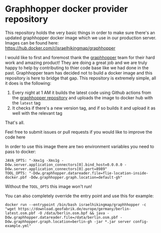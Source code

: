 # Graphhopper docker provider repository
This repository holds the very basic things in order to make sure there's an updated graphhopper docker image which we use in our production server.
Images can be found here:
https://hub.docker.com/r/israelhikingmap/graphhopper

I would like to first and foremost thank the [graphhopper](https://www.graphhopper.com/) team for their hard work and amazing product!
They are doing a great job and we are truly happy to help by contributing to thier code base like we had done in the past.
Graphhopper team has decided not to build a docker image and this repository is here to bridge that gap.
This repository is extremely simple, all it does is the following:
1. Every night at 1 AM it builds the latest code using Github actions from the [graphhopper repository](https://github.com/graphhopper/graphhopper) and uploads the image to docker hub with the `latest` tag
2. It checks if there's a new version tag, and if so builds it and upload it as well with the relevant tag

That's all.

Feel free to submit issues or pull requests if you would like to improve the code here

In order to use this image there are two environment variables you need to pass to docker:
```
JAVA_OPTS: "-Xmx1g -Xms1g -Ddw.server.application_connectors[0].bind_host=0.0.0.0 -Ddw.server.application_connectors[0].port=8989"
TOOL_OPTS: "-Ddw.graphhopper.datareader.file=flie-location-inside-docker.pbf -Ddw.graphhopper.graph.location=default-gh"
```

Without the `TOOL_OPTS` this image won't run!

You can also completely override the entry point and use this for example:
```
docker run --entrypoint /bin/bash israelhikingmap/graphhhopper -c "wget https://download.geofabrik.de/europe/germany/berlin-latest.osm.pbf -O /data/berlin.osm.bpf && java -Ddw.graphhopper.datareader.file=/data/berlin.osm.pbf -Ddw.graphhopper.graph.location=berlin-gh -jar *.jar server config-example.yml"
```
